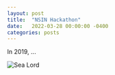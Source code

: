 ```yaml
---
layout: post
title:  "NSIN Hackathon"
date:   2022-03-28 00:00:00 -0400
categories: posts
---
```


In 2019, ...



![Sea Lord](/images/nsin-hackathon-presentation.jfif)